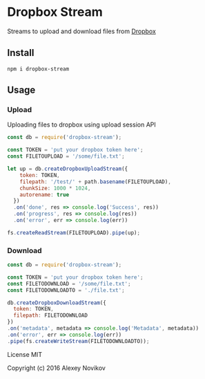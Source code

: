 # Dropbox Stream

Streams to upload and download files from [Dropbox](https://dropbox.com)

## Install

`npm i dropbox-stream`

## Usage

### Upload

Uploading files to dropbox using upload session API

```js
const db = require('dropbox-stream');

const TOKEN = 'put your dropbox token here';
const FILETOUPLOAD = '/some/file.txt';

let up = db.createDropboxUploadStream({
    token: TOKEN,
    filepath: '/test/' + path.basename(FILETOUPLOAD),
    chunkSize: 1000 * 1024,
    autorename: true
  })
  .on('done', res => console.log('Success', res))
  .on('progress', res => console.log(res))
  .on('error', err => console.log(err))

fs.createReadStream(FILETOUPLOAD).pipe(up);

```

### Download

```js
const db = require('dropbox-stream');

const TOKEN = 'put your dropbox token here';
const FILETODOWNLOAD = '/some/file.txt';
const FILETODOWNLOADTO = './file.txt';

db.createDropboxDownloadStream({
  token: TOKEN,
  filepath: FILETODOWNLOAD
})
.on('metadata', metadata => console.log('Metadata', metadata))
.on('error', err => console.log(err))
.pipe(fs.createWriteStream(FILETODOWNLOADTO));

```

License MIT

Copyright (c) 2016 Alexey Novikov
